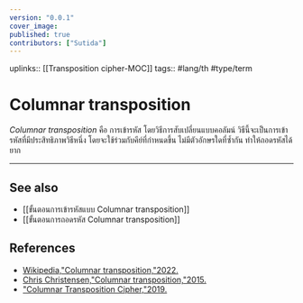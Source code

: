 ```yaml
---
version: "0.0.1"
cover_image:
published: true
contributors: ["Sutida"]
---
```

uplinks:: [[Transposition cipher-MOC]]
tags:: #lang/th #type/term 

# Columnar transposition
*Columnar transposition* คือ การเข้ารหัส โดยวิธีการสับเปลี่ยนแบบคอลัมน์
วิธีนี้จะเป็นการเข้ารหัสที่มีประสิทธิภาพวิธีหนึ่ง โดยจะใช้ร่วมกับคีย์ที่กำหนดขึ้น ไม่มีตัวอักษรใดที่ซ้ำกัน ทำให้ถอดรหัสได้ยาก 

---
## See also
- [[ขั้นตอนการเข้ารหัสแบบ Columnar transposition]]
- [[ขั้นตอนการถอดรหัส Columnar transposition]]
## References
- [Wikipedia,"Columnar transposition,"2022.](https://en.wikipedia.org/wiki/Transposition_cipher#Columnar_transposition)
- [Chris Christensen,"Columnar transposition,"2015.](https://www.nku.edu/~christensen/1402%20Columnar%20transposition.pdf)
- ["Columnar Transposition Cipher,"2019.](https://www.geeksforgeeks.org/columnar-transposition-cipher/)